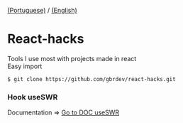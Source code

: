 [(Portuguese)](README-PTBR.md) / [(English)](README.md)
# React-hacks
Tools I use most with projects made in react<br>
Easy import 
```console
$ git clone https://github.com/gbrdev/react-hacks.git
```
### Hook useSWR
Documentation => [Go to DOC useSWR](https://swr.vercel.app "useSWR Documentation")

